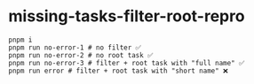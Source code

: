 # missing-tasks-filter-root-repro

```
pnpm i
pnpm run no-error-1 # no filter ✅
pnpm run no-error-2 # no root task ✅
pnpm run no-error-3 # filter + root task with "full name" ✅
pnpm run error # filter + root task with "short name" ❌
```
